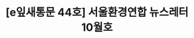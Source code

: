 ---
href: 'http://ecoseoul.or.kr/archives/19203'
title: '[e잎새통문 44호] 서울환경연합 뉴스레터 10월호'
img: '/_assets/44.jpg'
---